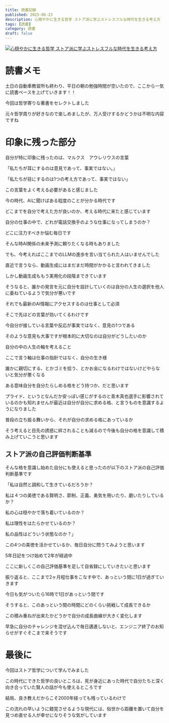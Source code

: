 ```yaml
---
title: 読書記録
published: 2025-06-23
description: 心穏やかに生きる哲学 ストア派に学ぶストレスフルな時代を生きる考え方
tags: [読書]
category: 読書
draft: false
---
```


[![心穏やかに生きる哲学 ストア派に学ぶストレスフルな時代を生きる考え方](https://m.media-amazon.com/images/I/718SPVt0jdL._SX342_.jpg)](https://amzn.asia/d/8JByfwC)

# 読書メモ

土日の自動車教習所も終わり、平日の朝の勉強時間が空いたので、ここから一気に読書ペースを上げていきます！！

今回は哲学寄りな著書をセレクトしました

元々哲学周りが好きなので楽しめましたが、万人受けするかどうかは不明な内容ですね

# 印象に残った部分

自分が特に印象に残ったのは、マルクス　アウレリウスの言葉

「私たちが耳にするのは意見であって、事実ではない。」

「私たちが目にするのは1つの考え方であって、事実ではない」

この言葉をよく考える必要があると感じました

今の時代、AIに聞けばある程度のことが分かる時代です

どこまでを自分で考えた方が良いのか、考える時代に来たと感じています

自分の仕事の中で、どれが電話交換手のような仕事になってしまうのか？

どこに注力すべきか悩む毎日です

そんな時AI関係の未来予測に頼りたくなる時もありました

でも、今考えればここまでのLLMの進歩を言い当てられた人はいませんでした

直近で言うなら、動画生成にはまだまだ時間がかかると言われてきました

しかし動画生成ももう実用化の段階まできています

そうなると、誰かの発言を元に自分を設計していくのは自分の人生の選択を他人に委ねているようで気分が悪いです

それでも最新のAI情報にアクセスするのは仕事として必須

そこで先ほどの言葉が効いてくるわけです

今自分が接している言葉や反応が事実ではなく、意見の1つである

そのような意見も大事ですが根本的に大切なのは自分がどうしたいのか

自分の中の人生の軸を考えること

ここで言う軸は仕事の指針ではなく、自分の生き様

誰かに親切にする、とかゴミを拾う、とかお金になるわけではないけどやらないと気分が悪くなる

ある意味自分を自分たらしめる格をどう持つか、だと思います

プライド、というとなんだか安っぽい感じがするのと青木真也選手に影響されているのかも知れませんが最近は自分が自分に求める格、と言うものを意識するようになりました

普段の立ち振る舞いから、それが自分の求める格にあっているか

そう考えると目先の誘惑に絆されることも減るので今後も自分の格を意識して積み上げていこうと思います


## ストア派の自己評価判断基準

そんな格を意識し始めた自分にも使えると思ったのが以下のストア派の自己評価判断基準です

「私は自然と調和して生きているだろうか？　

私は４つの美徳である賢明さ、節制、正義、勇気を用いたり、磨いたりしているか？　

私の心は穏やかで落ち着いているのか？　

私は理性をはたらかせているのか？　

私の品性はどういう状態なのか？」

この4つの美徳を活かせているか、毎日自分に問うてみようと思います

5年日記をつけ始めて2年が経過中

ここに新しくこの自己評価基準を足して自省録にしていきたいと思います

振り返ると、ここまで2ヶ月程仕事をこなす中で、あっという間に1日が過ぎていきます

今日も気がついたら16時で1日があっという間です

そうすると、このあっという間の時間にどのくらい挑戦して成長できるか

この積み重ねが出来たかどうかで自分の成長曲線が大きく変化します

早急に自分のチャレンジを混ぜ込んで毎日邁進しないと、エンジニア終了のお知らせがすぐそこまで来そうです

# 最後に

今回はストア哲学について学んでみました

この時代にできた哲学の良いところは、死が身近にあった時代で自分たちと深く向き合っていた賢人の話が今も使えるところです

結局、良き教えだからこそ2000年経っても残っているわけで

この流れの早いように錯覚させるような現代には、俗世から距離を置いて自分を見つめ直せる人が幸せになりそうな気がしています
